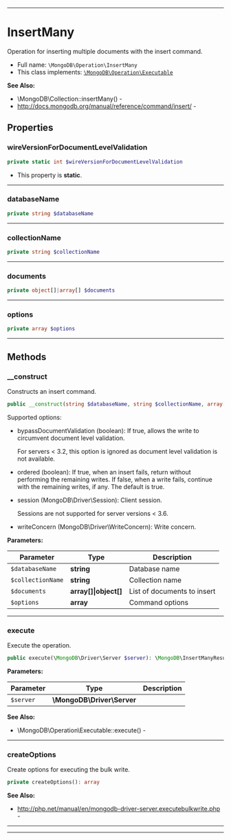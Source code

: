 ***

# InsertMany

Operation for inserting multiple documents with the insert command.



* Full name: `\MongoDB\Operation\InsertMany`
* This class implements:
[`\MongoDB\Operation\Executable`](./Executable.md)

**See Also:**

* \MongoDB\Collection::insertMany() - 
* http://docs.mongodb.org/manual/reference/command/insert/ - 



## Properties


### wireVersionForDocumentLevelValidation



```php
private static int $wireVersionForDocumentLevelValidation
```



* This property is **static**.


***

### databaseName



```php
private string $databaseName
```






***

### collectionName



```php
private string $collectionName
```






***

### documents



```php
private object[]|array[] $documents
```






***

### options



```php
private array $options
```






***

## Methods


### __construct

Constructs an insert command.

```php
public __construct(string $databaseName, string $collectionName, array[]|object[] $documents, array $options = []): mixed
```

Supported options:

* bypassDocumentValidation (boolean): If true, allows the write to
  circumvent document level validation.

  For servers < 3.2, this option is ignored as document level validation
  is not available.

* ordered (boolean): If true, when an insert fails, return without
  performing the remaining writes. If false, when a write fails,
  continue with the remaining writes, if any. The default is true.

* session (MongoDB\Driver\Session): Client session.

  Sessions are not supported for server versions < 3.6.

* writeConcern (MongoDB\Driver\WriteConcern): Write concern.






**Parameters:**

| Parameter | Type | Description |
|-----------|------|-------------|
| `$databaseName` | **string** | Database name |
| `$collectionName` | **string** | Collection name |
| `$documents` | **array[]&#124;object[]** | List of documents to insert |
| `$options` | **array** | Command options |




***

### execute

Execute the operation.

```php
public execute(\MongoDB\Driver\Server $server): \MongoDB\InsertManyResult
```








**Parameters:**

| Parameter | Type | Description |
|-----------|------|-------------|
| `$server` | **\MongoDB\Driver\Server** |  |



**See Also:**

* \MongoDB\Operation\Executable::execute() - 

***

### createOptions

Create options for executing the bulk write.

```php
private createOptions(): array
```










**See Also:**

* http://php.net/manual/en/mongodb-driver-server.executebulkwrite.php - 

***


***

